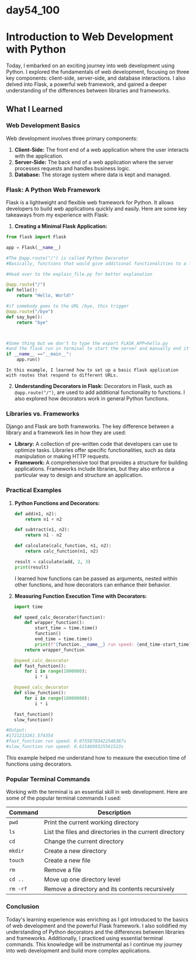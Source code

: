 # day54_100

# Introduction to Web Development with Python

Today, I embarked on an exciting journey into web development using Python. I explored the fundamentals of web development, focusing on three key components: client-side, server-side, and database interactions. I also delved into Flask, a powerful web framework, and gained a deeper understanding of the differences between libraries and frameworks.

## What I Learned

### Web Development Basics

Web development involves three primary components:
1. **Client-Side:** The front end of a web application where the user interacts with the application.
2. **Server-Side:** The back end of a web application where the server processes requests and handles business logic.
3. **Database:** The storage system where data is kept and managed.

### Flask: A Python Web Framework

Flask is a lightweight and flexible web framework for Python. It allows developers to build web applications quickly and easily. Here are some key takeaways from my experience with Flask:

1. **Creating a Minimal Flask Application:**
```python
from flask import Flask

app = Flask(__name__)

#The @app.route("/") is called Python Decorator
#Basically, functions that would give additional functionalities to a function

#Head over to the explain_file.py for better explanation

@app.route("/")
def hello():
    return "Hello, World!"

#if somebody goes to the URL /bye, this trigger
@app.route("/bye")
def say_bye():
    return "bye"



#Some thing but we don't to type the export FLASK_APP=hello.py
#and the flask run in terminal to start the server and manually end it using ctrl+c
if __name__ =="__main__":
    app.run()
```

    In this example, I learned how to set up a basic Flask application with routes that respond to different URLs.

2. **Understanding Decorators in Flask:**
    Decorators in Flask, such as `@app.route("/")`, are used to add additional functionality to functions. I also explored how decorators work in general Python functions.

### Libraries vs. Frameworks

Django and Flask are both frameworks. The key difference between a library and a framework lies in how they are used:

- **Library:** A collection of pre-written code that developers can use to optimize tasks. Libraries offer specific functionalities, such as data manipulation or making HTTP requests.
- **Framework:** A comprehensive tool that provides a structure for building applications. Frameworks include libraries, but they also enforce a particular way to design and structure an application.

### Practical Examples

1. **Python Functions and Decorators:**
    ```python
    def add(n1, n2):
        return n1 + n2

    def subtract(n1, n2):
        return n1 - n2

    def calculate(calc_function, n1, n2):
        return calc_function(n1, n2)

    result = calculate(add, 2, 3)
    print(result)
    ```

    I learned how functions can be passed as arguments, nested within other functions, and how decorators can enhance their behavior.

2. **Measuring Function Execution Time with Decorators:**
 ```python
    import time

    def speed_calc_decorator(function):
        def wrapper_function():
            start_time = time.time()
            function()
            end_time = time.time()
            print(f"{function.__name__} run speed: {end_time-start_time}s")
        return wrapper_function

    @speed_calc_decorator
    def fast_function():
        for i in range(1000000):
            i * i

    @speed_calc_decorator
    def slow_function():
        for i in range(10000000):
            i * i

    fast_function()
    slow_function()

#Output:
#1721213261.574354
#fast_function run speed: 0.07558703422546387s
#slow_function run speed: 0.6154699325561523s
```

This example helped me understand how to measure the execution time of functions using decorators.

### Popular Terminal Commands

Working with the terminal is an essential skill in web development. Here are some of the popular terminal commands I used:

| Command | Description |
|---------|-------------|
| `pwd`   | Print the current working directory |
| `ls`    | List the files and directories in the current directory |
| `cd`    | Change the current directory |
| `mkdir` | Create a new directory |
| `touch` | Create a new file |
| `rm`    | Remove a file |
| `cd ..` | Move up one directory level |
| `rm -rf`| Remove a directory and its contents recursively |

### Conclusion

Today's learning experience was enriching as I got introduced to the basics of web development and the powerful Flask framework. I also solidified my understanding of Python decorators and the differences between libraries and frameworks. Additionally, I practiced using essential terminal commands. This knowledge will be instrumental as I continue my journey into web development and build more complex applications.

